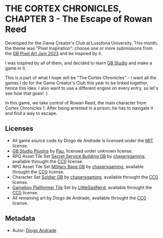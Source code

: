 # THE CORTEX CHRONICLES, CHAPTER 3 - The Escape of Rowan Reed

Developed for the Game Creator's Club at Lusofona University.
This month, the theme was "Pixel Inspiration": choose one or more submissions from the [GB Pixel Art Jam 2023] and be inspired by it.

I was inspired by all of them, and decided to learn [GB Studio] and make a game in it.

This is a part of what I hope will be "The Cortex Chronicles" - I want all the games I do for the Game Creator's Club this year to be linked together, hence this idea.
I also want to use a different engine on every entry, so let's see how that goes! :)

In this game, we take control of Rowan Reed, the main character from Cortex Chronicles 1.
After being arrested in a prison, he has to navigate it and find a way to escape.

## Licenses

* All game source code by Diogo de Andrade is licensed under the [MIT] license.
* [GB Studio Plugins] by [Pau], licensed under unknown license.
* RPG Asset Tile Set [Secret Service Building GB] by [chasersgaming], available throught the [CC0] license.
* RPG Asset Tile Set [Military Base GB] by [chasersgaming], available throught the [CC0] license.
* Character Set [Soldier GB] by [chasersgaming], available throught the [CC0] license.
* [Gameboy Platformer Tile] Set by [LittleSadNerd], available throught the [CC0] license.
* All remaining art by Diogo de Andrade, available throught the [CC0] license.

## Metadata

* Autor: [Diogo Andrade]

[Diogo Andrade]:https://github.com/DiogoDeAndrade
[Midjourney]:https://www.midjourney.com/home/
[CC0]:https://creativecommons.org/publicdomain/zero/1.0/
[CC-BY 3.0]:https://creativecommons.org/licenses/by/3.0/
[GB Studio]:https://www.gbstudio.dev/
[GB Pixel Art Jam 2023]:https://itch.io/jam/gbpixelartjam23  
[MIT]:LICENSE
[chasersgaming]:https://itch.io/profile/chasersgaming
[Secret Service Building GB]:https://chasersgaming.itch.io/rpg-asset-tile-set-secret-service-building-gb
[Military Base GB]:https://chasersgaming.itch.io/rpg-assets-tile-set-military-base-gameboy
[Soldier GB]:https://chasersgaming.itch.io/rpg-assets-character-soldier-gameboy
[Gameboy Platformer Tile]:https://opengameart.org/content/gameboy-platformer-art
[LittleSadNerd]:https://opengameart.org/users/littlesadnerd
[GB Studio Plugins]:https://github.com/pau-tomas/gb-studio-plugins
[Pau]:https://github.com/pau-tomas/
